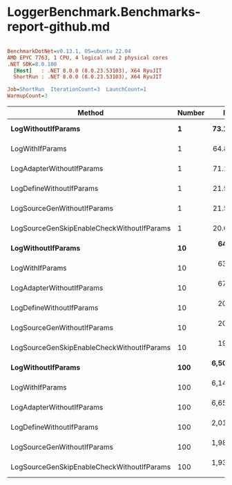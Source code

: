 # LoggerBenchmark.Benchmarks-report-github.md

``` ini

BenchmarkDotNet=v0.13.1, OS=ubuntu 22.04
AMD EPYC 7763, 1 CPU, 4 logical and 2 physical cores
.NET SDK=8.0.100
  [Host]   : .NET 8.0.0 (8.0.23.53103), X64 RyuJIT
  ShortRun : .NET 8.0.0 (8.0.23.53103), X64 RyuJIT

Job=ShortRun  IterationCount=3  LaunchCount=1  
WarmupCount=3  

```
|                                     Method | Number |        Mean |      Error |    StdDev |         Min |         Max |  Gen 0 | Allocated |
|------------------------------------------- |------- |------------:|-----------:|----------:|------------:|------------:|-------:|----------:|
|                         **LogWithoutIfParams** |      **1** |    **73.18 ns** |  **91.115 ns** |  **4.994 ns** |    **67.41 ns** |    **76.27 ns** | **0.0010** |      **88 B** |
|                            LogWithIfParams |      1 |    64.86 ns |  45.805 ns |  2.511 ns |    62.76 ns |    67.64 ns | 0.0010 |      88 B |
|                  LogAdapterWithoutIfParams |      1 |    71.18 ns |  45.449 ns |  2.491 ns |    68.92 ns |    73.85 ns | 0.0010 |      88 B |
|                   LogDefineWithoutIfParams |      1 |    21.58 ns |   2.496 ns |  0.137 ns |    21.46 ns |    21.73 ns |      - |         - |
|                LogSourceGenWithoutIfParams |      1 |    21.50 ns |   0.192 ns |  0.011 ns |    21.49 ns |    21.52 ns |      - |         - |
| LogSourceGenSkipEnableCheckWithoutIfParams |      1 |    20.01 ns |   3.952 ns |  0.217 ns |    19.86 ns |    20.26 ns |      - |         - |
|                         **LogWithoutIfParams** |     **10** |   **643.27 ns** |  **25.173 ns** |  **1.380 ns** |   **641.98 ns** |   **644.72 ns** | **0.0105** |     **880 B** |
|                            LogWithIfParams |     10 |   634.67 ns |  10.015 ns |  0.549 ns |   634.04 ns |   635.01 ns | 0.0105 |     880 B |
|                  LogAdapterWithoutIfParams |     10 |   671.70 ns |  10.315 ns |  0.565 ns |   671.13 ns |   672.26 ns | 0.0105 |     880 B |
|                   LogDefineWithoutIfParams |     10 |   209.16 ns |   0.213 ns |  0.012 ns |   209.15 ns |   209.17 ns |      - |         - |
|                LogSourceGenWithoutIfParams |     10 |   208.95 ns |   1.351 ns |  0.074 ns |   208.88 ns |   209.02 ns |      - |         - |
| LogSourceGenSkipEnableCheckWithoutIfParams |     10 |   193.71 ns |   4.396 ns |  0.241 ns |   193.43 ns |   193.87 ns |      - |         - |
|                         **LogWithoutIfParams** |    **100** | **6,500.14 ns** | **395.278 ns** | **21.667 ns** | **6,485.30 ns** | **6,525.00 ns** | **0.0992** |   **8,800 B** |
|                            LogWithIfParams |    100 | 6,145.17 ns | 129.462 ns |  7.096 ns | 6,137.05 ns | 6,150.16 ns | 0.0992 |   8,800 B |
|                  LogAdapterWithoutIfParams |    100 | 6,657.12 ns | 221.930 ns | 12.165 ns | 6,643.40 ns | 6,666.58 ns | 0.0992 |   8,800 B |
|                   LogDefineWithoutIfParams |    100 | 2,019.68 ns |  90.813 ns |  4.978 ns | 2,016.49 ns | 2,025.41 ns |      - |         - |
|                LogSourceGenWithoutIfParams |    100 | 1,988.66 ns |  77.516 ns |  4.249 ns | 1,985.84 ns | 1,993.55 ns |      - |         - |
| LogSourceGenSkipEnableCheckWithoutIfParams |    100 | 1,936.48 ns | 166.793 ns |  9.142 ns | 1,929.92 ns | 1,946.92 ns |      - |         - |
